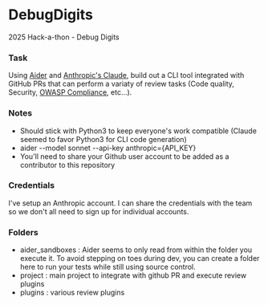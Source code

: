 # DebugDigits
2025 Hack-a-thon - Debug Digits

### Task
Using [Aider](https://github.com/Aider-AI/aider) and [Anthropic's Claude](https://docs.anthropic.com/en/home), build out a CLI tool integrated with GitHub PRs that can perform a variaty of review tasks (Code quality, Security, [OWASP Compliance](https://owasp-aasvs.readthedocs.io/en/latest/level3.html), etc...).

### Notes
- Should stick with Python3 to keep everyone's work compatible (Claude seemed to favor Python3 for CLI code generation)
- aider --model sonnet --api-key anthropic={API_KEY}
- You'll need to share your Github user account to be added as a contributor to this repository

### Credentials
I've setup an Anthropic account. I can share the credentials with the team so we don't all need to sign up for individual accounts.

### Folders
- aider_sandboxes : Aider seems to only read from within the folder you execute it. To avoid stepping on toes during dev, you can create a folder here to run your tests while still using source control.
- project : main project to integrate with github PR and execute review plugins
- plugins : various review plugins
